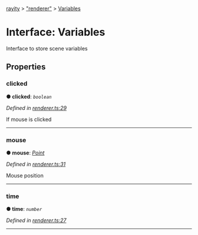 [rayity](../README.md) > ["renderer"](../modules/_renderer_.md) > [Variables](../interfaces/_renderer_.variables.md)



# Interface: Variables


Interface to store scene variables


## Properties
<a id="clicked"></a>

###  clicked

**●  clicked**:  *`boolean`* 

*Defined in [renderer.ts:29](https://github.com/gribbet/rayity/blob/3875d6f/src/renderer.ts#L29)*



If mouse is clicked




___

<a id="mouse"></a>

###  mouse

**●  mouse**:  *[Point](_renderer_.point.md)* 

*Defined in [renderer.ts:31](https://github.com/gribbet/rayity/blob/3875d6f/src/renderer.ts#L31)*



Mouse position




___

<a id="time"></a>

###  time

**●  time**:  *`number`* 

*Defined in [renderer.ts:27](https://github.com/gribbet/rayity/blob/3875d6f/src/renderer.ts#L27)*





___


